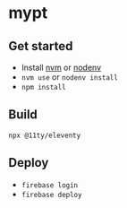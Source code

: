 # mypt

## Get started

- Install [nvm](https://github.com/nvm-sh/nvm) or [nodenv](https://github.com/nodenv/nodenv)
- `nvm use` or `nodenv install`
- `npm install`

## Build

`npx @11ty/eleventy`

## Deploy

- `firebase login`
- `firebase deploy`

